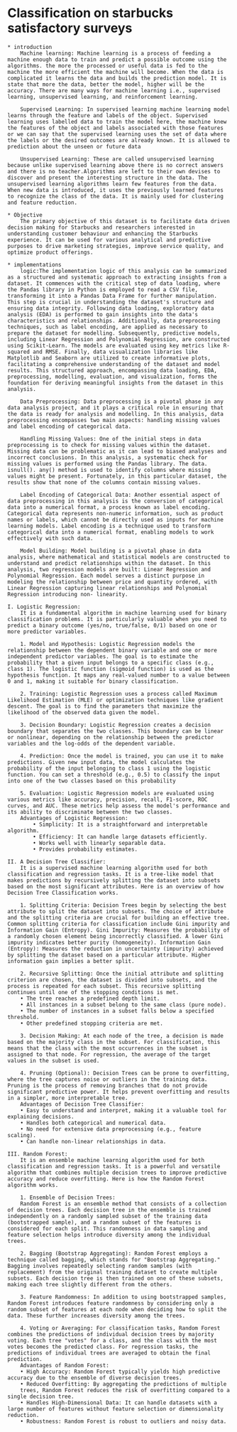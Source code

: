 # Classification on starbucks satisfactory surveys
    * introduction
        Machine learning: Machine learning is a process of feeding a machine enough data to train and predict a possible outcome using the algorithms. the more the processed or useful data is fed to the machine the more efficient the machine will become. When the data is complicated it learns the data and builds the prediction model. It is state that more the data, better the model, higher will be the accuracy. There are many ways for machine learning i.e., supervised learning, unsupervised learning, and reinforcement learning.

        Supervised Learning: In supervised learning machine learning model learns through the feature and labels of the object. Supervised learning uses labelled data to train the model here, the machine knew the features of the object and labels associated with those features or we can say that the supervised learning uses the set of data where the labels or the desired outcomes are already known. It is allowed to prediction about the unseen or future data

        Unsupervised Learning: These are called unsupervised learning because unlike supervised learning above there is no correct answers and there is no teacher.Algorithms are left to their own devises to discover and present the interesting structure in the data. The unsupervised learning algorithms learn few features from the data. When new data is introduced, it uses the previously learned features to recognize the class of the data. It is mainly used for clustering and feature reduction.

    * Objective
        The primary objective of this dataset is to facilitate data driven decision making for Starbucks and researchers interested in understanding customer behaviour and enhancing the Starbucks experience. It can be used for various analytical and predictive purposes to drive marketing strategies, improve service quality, and optimize product offerings.

    * implementations
        logic:The implementation logic of this analysis can be summarized as a structured and systematic approach to extracting insights from a dataset. It commences with the critical step of data loading, where the Pandas library in Python is employed to read a CSV file, transforming it into a Pandas Data Frame for further manipulation. This step is crucial in understanding the dataset's structure and ensuring data integrity. Following data loading, exploratory data analysis (EDA) is performed to gain insights into the data's characteristics and relationships. Additionally, data preprocessing techniques, such as label encoding, are applied as necessary to prepare the dataset for modelling. Subsequently, predictive models, including Linear Regression and Polynomial Regression, are constructed using Scikit-Learn. The models are evaluated using key metrics like R-squared and RMSE. Finally, data visualization libraries like Matplotlib and Seaborn are utilized to create informative plots, facilitating a comprehensive understanding of the dataset and model results. This structured approach, encompassing data loading, EDA, preprocessing, modelling, evaluation, and visualization, forms the foundation for deriving meaningful insights from the dataset in this analysis.

        Data Preprocessing: Data preprocessing is a pivotal phase in any data analysis project, and it plays a critical role in ensuring that the data is ready for analysis and modelling. In this analysis, data preprocessing encompasses two main aspects: handling missing values and label encoding of categorical data.

        Handling Missing Values: One of the initial steps in data preprocessing is to check for missing values within the dataset. Missing data can be problematic as it can lead to biased analyses and incorrect conclusions. In this analysis, a systematic check for missing values is performed using the Pandas library. The data. isnull(). any() method is used to identify columns where missing values might be present. Fortunately, in this particular dataset, the results show that none of the columns contain missing values.

        Label Encoding of Categorical Data: Another essential aspect of data preprocessing in this analysis is the conversion of categorical data into a numerical format, a process known as label encoding. Categorical data represents non-numeric information, such as product names or labels, which cannot be directly used as inputs for machine learning models. Label encoding is a technique used to transform categorical data into a numerical format, enabling models to work effectively with such data.

        Model Building: Model building is a pivotal phase in data analysis, where mathematical and statistical models are constructed to understand and predict relationships within the dataset. In this analysis, two regression models are built: Linear Regression and Polynomial Regression. Each model serves a distinct purpose in modeling the relationship between price and quantity ordered, with Linear Regression capturing linear relationships and Polynomial Regression introducing non- linearity.

    I. Logistic Regression: 
        It is a fundamental algorithm in machine learning used for binary classification problems. It is particularly valuable when you need to predict a binary outcome (yes/no, true/false, 0/1) based on one or more predictor variables.

        1. Model and Hypothesis: Logistic Regression models the relationship between the dependent binary variable and one or more independent predictor variables. The goal is to estimate the probability that a given input belongs to a specific class (e.g., class 1). The logistic function (sigmoid function) is used as the hypothesis function. It maps any real-valued number to a value between 0 and 1, making it suitable for binary classification.

        2. Training: Logistic Regression uses a process called Maximum Likelihood Estimation (MLE) or optimization techniques like gradient descent. The goal is to find the parameters that maximize the likelihood of the observed data given the model.

        3. Decision Boundary: Logistic Regression creates a decision boundary that separates the two classes. This boundary can be linear or nonlinear, depending on the relationship between the predictor variables and the log-odds of the dependent variable.

        4. Prediction: Once the model is trained, you can use it to make predictions. Given new input data, the model calculates the probability of the input belonging to class 1 using the logistic function. You can set a threshold (e.g., 0.5) to classify the input into one of the two classes based on this probability

        5. Evaluation: Logistic Regression models are evaluated using various metrics like accuracy, precision, recall, F1-score, ROC curves, and AUC. These metrics help assess the model's performance and its ability to discriminate between the two classes.
        Advantages of Logistic Regression:
            • Simplicity: It is a straightforward and interpretable algorithm.
            • Efficiency: It can handle large datasets efficiently.
            • Works well with linearly separable data.
            • Provides probability estimates.
    
    II. A Decision Tree Classifier:
        It is a supervised machine learning algorithm used for both classification and regression tasks. It is a tree-like model that makes predictions by recursively splitting the dataset into subsets based on the most significant attributes. Here is an overview of how Decision Tree Classification works.

        1. Splitting Criteria: Decision Trees begin by selecting the best attribute to split the dataset into subsets. The choice of attribute and the splitting criteria are crucial for building an effective tree. Common splitting criteria for classification include Gini impurity and Information Gain (Entropy). Gini Impurity: Measures the probability of a randomly chosen element being incorrectly classified. A lower Gini impurity indicates better purity (homogeneity). Information Gain (Entropy): Measures the reduction in uncertainty (impurity) achieved by splitting the dataset based on a particular attribute. Higher information gain implies a better split.

        2. Recursive Splitting: Once the initial attribute and splitting criterion are chosen, the dataset is divided into subsets, and the process is repeated for each subset. This recursive splitting continues until one of the stopping conditions is met.
        • The tree reaches a predefined depth limit.
        • All instances in a subset belong to the same class (pure node).
        • The number of instances in a subset falls below a specified threshold.
        • Other predefined stopping criteria are met.

        3. Decision Making: At each node of the tree, a decision is made based on the majority class in the subset. For classification, this means that the class with the most occurrences in the subset is assigned to that node. For regression, the average of the target values in the subset is used. 
        
        4. Pruning (Optional): Decision Trees can be prone to overfitting, where the tree captures noise or outliers in the training data. Pruning is the process of removing branches that do not provide significant predictive power. It helps prevent overfitting and results in a simpler, more interpretable tree.
        Advantages of Decision Tree Classifier:
        • Easy to understand and interpret, making it a valuable tool for explaining decisions.
        • Handles both categorical and numerical data.
        • No need for extensive data preprocessing (e.g., feature scaling).
        • Can handle non-linear relationships in data.

    III. Random Forest: 
        It is an ensemble machine learning algorithm used for both classification and regression tasks. It is a powerful and versatile algorithm that combines multiple decision trees to improve predictive accuracy and reduce overfitting. Here is how the Random Forest algorithm works.

        1. Ensemble of Decision Trees:
        Random Forest is an ensemble method that consists of a collection of decision trees. Each decision tree in the ensemble is trained independently on a randomly sampled subset of the training data (bootstrapped sample), and a random subset of the features is considered for each split. This randomness in data sampling and feature selection helps introduce diversity among the individual trees.

        2. Bagging (Bootstrap Aggregating): Random Forest employs a technique called bagging, which stands for "Bootstrap Aggregating." Bagging involves repeatedly selecting random samples (with replacement) from the original training dataset to create multiple subsets. Each decision tree is then trained on one of these subsets, making each tree slightly different from the others. 
        
        3. Feature Randomness: In addition to using bootstrapped samples, Random Forest introduces feature randomness by considering only a random subset of features at each node when deciding how to split the data. These further increases diversity among the trees. 
        
        4. Voting or Averaging: For classification tasks, Random Forest combines the predictions of individual decision trees by majority voting. Each tree "votes" for a class, and the class with the most votes becomes the predicted class. For regression tasks, the predictions of individual trees are averaged to obtain the final prediction.
        Advantages of Random Forest:
        • High Accuracy: Random Forest typically yields high predictive accuracy due to the ensemble of diverse decision trees.
        • Reduced Overfitting: By aggregating the predictions of multiple
        trees, Random Forest reduces the risk of overfitting compared to a single decision tree.
        • Handles High-Dimensional Data: It can handle datasets with a large number of features without feature selection or dimensionality reduction.
        • Robustness: Random Forest is robust to outliers and noisy data.


        
   
